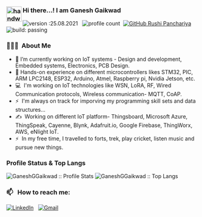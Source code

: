 ### <img alt="handwavegif" src="https://user-images.githubusercontent.com/39513876/112366216-8cfe7400-8cfe-11eb-8116-7d3dbae20e97.gif" width='40' align="left"/> Hi there...! I am Ganesh Gaikwad

![version :25.08.2021](https://img.shields.io/badge/version-25.11.2022-informational) &nbsp;
![profile count](https://komarev.com/ghpvc/?username=GaneshGGaikwad&color=red)&nbsp;
[![GitHub Rushi Panchariya](https://img.shields.io/github/followers/GaneshGGaikwad?label=follow&style=social)](https://github.com/GaneshGGaikwad)&nbsp;
![build: passing](https://img.shields.io/badge/build-passing-success)


### 👨🏻‍💻 &nbsp;About Me

- 🔭 I’m currently working on IoT systems - Design and development, Embedded systems, Electronics, PCB Design.
- 🌱 Hands-on experience on different microcontrollers likes STM32, PIC, ARM LPC2148, ESP32, Arduino, Atmel, Raspberry pi, Nvidia Jetson, etc.
- 💻 &nbsp;I'm working on IoT technologies like WSN, LoRA, RF, Wired Communication protocols, Wireless communication- MQTT, CoAP.
- ⚡ &nbsp;I'm always on track for imporving my programming skill sets and data structures...
- ✍️ &nbsp;Working on different IoT platform- Thingsboard, Microsoft Azure, ThingSpeak, Cayenne, Blynk, Adafruit.io, Google Firebase, ThingWorx, AWS, eNlight IoT.
- ⚡ &nbsp;In my free time, I travelled to forts, trek, play cricket, listen music and pursue new things.

### Profile Status & Top Langs

<img src="https://github-readme-stats.vercel.app/api?username=GaneshGGaikwad&show_icons=true&theme=synthwave" alt="GaneshGGaikwad :: Profile Stats" />

<img src="https://github-readme-stats.vercel.app/api/top-langs/?username=GaneshGGaikwad&langs_count=10&theme=tokyonight&layout=compact" alt="GaneshGGaikwad :: Top Langs" />


### 📫 &nbsp; How to reach me:

<a href="https://www.linkedin.com/in/ganesh-gaikwad-14984695"><img alt="LinkedIn" src="https://img.shields.io/badge/linkedin%20-%230077B5.svg?&style=flat&logo=linkedin&logoColor=white"/></a> &nbsp;
<a href="mailto:ganeshgaikwad30394@gmail.com"><img alt="Gmail" src="https://img.shields.io/badge/Gmail-D14836?style=flat&logo=gmail&logoColor=white" /></a> &nbsp;

